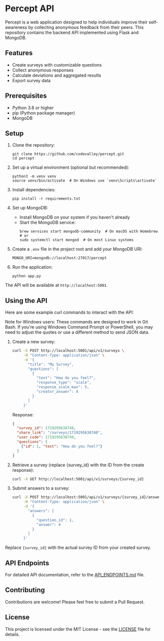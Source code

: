 # Percept API

Percept is a web application designed to help individuals improve their self-awareness by collecting anonymous feedback from their peers. This repository contains the backend API implemented using Flask and MongoDB.

## Features

- Create surveys with customizable questions
- Collect anonymous responses
- Calculate deviations and aggregated results
- Export survey data

## Prerequisites

- Python 3.8 or higher
- pip (Python package manager)
- MongoDB

## Setup

1. Clone the repository:
   ```
   git clone https://github.com/codevalley/percept.git
   cd percept
   ```

2. Set up a virtual environment (optional but recommended):
   ```
   python3 -m venv venv
   source venv/bin/activate  # On Windows use `venv\Scripts\activate`
   ```

3. Install dependencies:
   ```
   pip install -r requirements.txt
   ```

4. Set up MongoDB:
   - Install MongoDB on your system if you haven't already
   - Start the MongoDB service:
     ```
     brew services start mongodb-community  # On macOS with Homebrew
     # or
     sudo systemctl start mongod  # On most Linux systems
     ```

5. Create a `.env` file in the project root and add your MongoDB URI:
   ```
   MONGO_URI=mongodb://localhost:27017/percept
   ```

6. Run the application:
   ```
   python app.py
   ```

The API will be available at `http://localhost:5001`.


## Using the API

Here are some example curl commands to interact with the API:

Note for Windows users: These commands are designed to work in Git Bash. If you're using Windows Command Prompt or PowerShell, you may need to adjust the quotes or use a different method to send JSON data.

1. Create a new survey:
   ```bash
   curl -X POST http://localhost:5001/api/v1/surveys \
        -H "Content-Type: application/json" \
        -d '{
          "title": "My Survey",
          "questions": [
            {
              "text": "How do you feel?",
              "response_type": "scale",
              "response_scale_max": 5,
              "creator_answer": 4
            }
          ]
        }'
   ```
   Response:
   ```json
   {
     "survey_id": 1719295638748,
     "share_link": "/surveys/1719295638748",
     "user_code": 1719295638749,
     "questions": [
       {"id": 1, "text": "How do you feel?"}
     ]
   }
   ```

2. Retrieve a survey (replace {survey_id} with the ID from the create response):
   ```bash
   curl -X GET http://localhost:5001/api/v1/surveys/{survey_id}
   ```

3. Submit answers to a survey:
   ```bash
   curl -X POST http://localhost:5001/api/v1/surveys/{survey_id}/answers \
        -H "Content-Type: application/json" \
        -d '{
          "answers": [
            {
              "question_id": 1,
              "answer": 4
            }
          ]
        }'
   ```

Replace `{survey_id}` with the actual survey ID from your created survey.


## API Endpoints

For detailed API documentation, refer to the [API_ENDPOINTS.md](API_ENDPOINTS.md) file.

## Contributing

Contributions are welcome! Please feel free to submit a Pull Request.

## License

This project is licensed under the MIT License - see the [LICENSE](LICENSE) file for details.